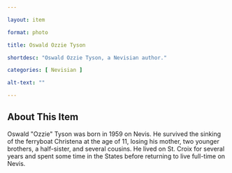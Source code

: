 ```yaml
--- 

layout: item

format: photo 

title: Oswald Ozzie Tyson

shortdesc: "Oswald Ozzie Tyson, a Nevisian author."

categories: [ Nevisian ] 

alt-text: ""

--- 
```


## About This Item 

Oswald "Ozzie" Tyson was born in 1959 on Nevis. He survived the sinking of the ferryboat Christena at the age of 11, losing his mother, two younger brothers, a half-sister, and several cousins. He lived on St. Croix for several years and spent some time in the States before returning to live full-time on Nevis.
